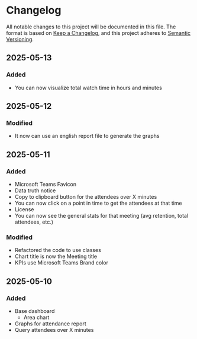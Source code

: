 # Changelog

All notable changes to this project will be documented in this file.
The format is based on [Keep a Changelog](https://keepachangelog.com/en/1.0.0/), and this project adheres to [Semantic Versioning](https://semver.org/spec/v2.0.0.html).

## 2025-05-13

### Added

- You can now visualize total watch time in hours and minutes

## 2025-05-12

### Modified

- It now can use an english report file to generate the graphs

## 2025-05-11

### Added

- Microsoft Teams Favicon
- Data truth notice
- Copy to clipboard button for the attendees over X minutes
- You can now click on a point in time to get the attendees at that time
- License
- You can now see the general stats for that meeting (avg retention, total attendees, etc.)

### Modified

- Refactored the code to use classes
- Chart title is now the Meeting title
- KPIs use Microsoft Teams Brand color

## 2025-05-10

### Added

- Base dashboard
    - Area chart
- Graphs for attendance report
- Query attendees over X minutes
